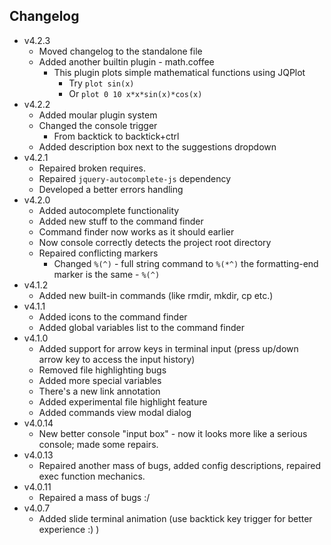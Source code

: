 ## Changelog

* v4.2.3
  * Moved changelog to the standalone file
  * Added another builtin plugin - math.coffee
    * This plugin plots simple mathematical functions using JQPlot
      * Try ``` plot sin(x) ```
      * Or ``` plot 0 10 x*x*sin(x)*cos(x) ```
* v4.2.2
  * Added moular plugin system
  * Changed the console trigger
    * From backtick to backtick+ctrl
  * Added description box next to the suggestions dropdown
* v4.2.1
  * Repaired broken requires.
  * Repaired `jquery-autocomplete-js` dependency
  * Developed a better errors handling
* v4.2.0
  * Added autocomplete functionality
  * Added new stuff to the command finder
  * Command finder now works as it should earlier
  * Now console correctly detects the project root directory
  * Repaired conflicting markers
    * Changed ` %(^) ` - full string command to ` %(*^) ` the formatting-end marker is the same - ` %(^) `
* v4.1.2
  * Added new built-in commands (like rmdir, mkdir, cp etc.)
* v4.1.1
  * Added icons to the command finder
  * Added global variables list to the command finder
* v4.1.0
  * Added support for arrow keys in terminal input (press up/down arrow key to access the input history)
  * Removed file highlighting bugs
  * Added more special variables
  * There's a new link annotation
  * Added experimental file highlight feature
  * Added commands view modal dialog
* v4.0.14
  * New better console "input box" - now it looks more like a serious console; made some repairs.
* v4.0.13
  * Repaired another mass of bugs, added config descriptions, repaired exec function mechanics.
* v4.0.11
  * Repaired a mass of bugs :/
* v4.0.7
  * Added slide terminal animation (use backtick key trigger for better experience :) )
